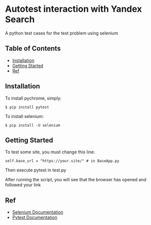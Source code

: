 # Autotest interaction with Yandex Search

A python test cases for the test problem using selenium

## Table of Contents

* [Installation](#installation)
* [Getting Started](#getting-started)
* [Ref](#ref)


## Installation

To install pychrome, simply:

```
$ pip install pytest
```
To install selenium:
```
$ pip install -U selenium
```

## Getting Started

To test some site, you must change this line:

``` 
self.base_url = "https://your.site/" # in BaseApp.py
```

Then execute pytest in test.py

After running the script, you will see that the browser has opened and followed your link

## Ref

* [Selenium Documentation](https://www.selenium.dev/documentation/)
* [Pytest Documentation](https://docs.pytest.org/en/6.2.x/contents.html)
